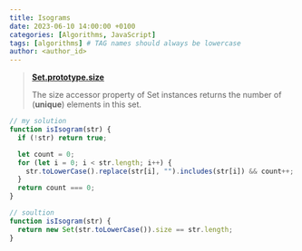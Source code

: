 ```yaml
---
title: Isograms
date: 2023-06-10 14:00:00 +0100
categories: [Algorithms, JavaScript]
tags: [algorithms] # TAG names should always be lowercase
author: <author_id>
---
```


> **[Set.prototype.size](https://developer.mozilla.org/en-US/docs/Web/JavaScript/Reference/Global_Objects/Set/size)**
>
> The size accessor property of Set instances returns the number of (**unique**) elements in this set.

```javascript
// my solution
function isIsogram(str) {
  if (!str) return true;

  let count = 0;
  for (let i = 0; i < str.length; i++) {
    str.toLowerCase().replace(str[i], "").includes(str[i]) && count++;
  }
  return count === 0;
}

// soultion
function isIsogram(str) {
  return new Set(str.toLowerCase()).size == str.length;
}
```
